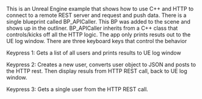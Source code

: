 This is an Unreal Engine example that shows how to use C++ and HTTP to connect to a remote REST server and request and push data. 
There is a single blueprint called BP_APICaller.  This BP was added to the scene and shows up in the outliner.  BP_APICaller inherits from a C++ class that controls/kicks off all the HTTP logic. 
The app only prints resuts out to the UE log window.  There are three keyboard keys that control the behavior

Keypress 1: Gets a list of all users and prints results to UE log window

Keypress 2: Creates a new user, converts user object to JSON and posts to the HTTP rest.  Then display resuls from HTTP REST call, back to UE log window.

Keypress 3: Gets a single user from the HTTP REST call. 
